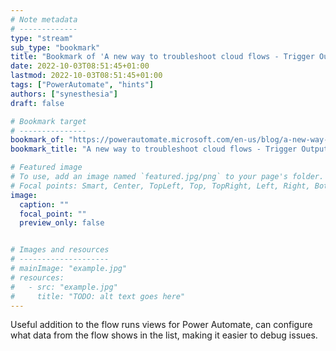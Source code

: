 ```yaml
---
# Note metadata
# -------------
type: "stream"
sub_type: "bookmark"
title: "Bookmark of 'A new way to troubleshoot cloud flows - Trigger Outputs as identifier columns'"
date: 2022-10-03T08:51:45+01:00
lastmod: 2022-10-03T08:51:45+01:00
tags: ["PowerAutomate", "hints"]
authors: ["synesthesia"]
draft: false

# Bookmark target
# ---------------
bookmark_of: "https://powerautomate.microsoft.com/en-us/blog/a-new-way-to-troubleshoot-cloud-flows-trigger-outputs-as-identifier-columns/"
bookmark_title: "A new way to troubleshoot cloud flows - Trigger Outputs as identifier columns"

# Featured image
# To use, add an image named `featured.jpg/png` to your page's folder.
# Focal points: Smart, Center, TopLeft, Top, TopRight, Left, Right, BottomLeft, Bottom, BottomRight.
image:
  caption: ""
  focal_point: ""
  preview_only: false


# Images and resources
# --------------------
# mainImage: "example.jpg"
# resources:
#   - src: "example.jpg"
#     title: "TODO: alt text goes here"
---
```

Useful addition to the flow runs views for Power Automate, can configure what data from the flow shows in the list, making it easier to debug issues.

